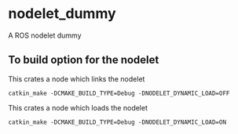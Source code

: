# nodelet_dummy
A ROS nodelet dummy
## To build option for the nodelet
This crates a node which links the nodelet
```
catkin_make -DCMAKE_BUILD_TYPE=Debug -DNODELET_DYNAMIC_LOAD=OFF
```
This crates a node which loads the nodelet
```
catkin_make -DCMAKE_BUILD_TYPE=Debug -DNODELET_DYNAMIC_LOAD=ON
```
